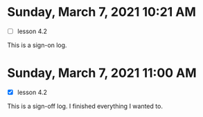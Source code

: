 # Sunday, March  7, 2021 10:21 AM
- [ ] lesson 4.2
 
This is a sign-on log. 
 
# Sunday, March  7, 2021 11:00 AM
- [X] lesson 4.2
 
This is a sign-off log. I finished everything I wanted to.

